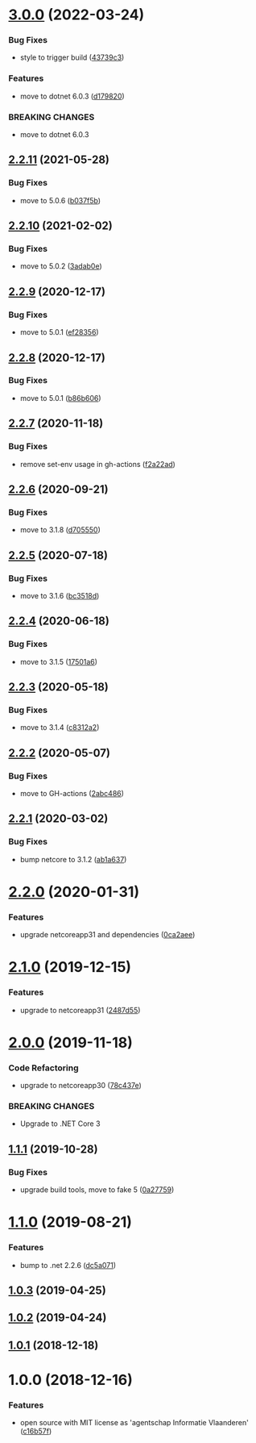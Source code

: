 # [3.0.0](https://github.com/informatievlaanderen/logcontext-correlationid-middleware/compare/v2.2.11...v3.0.0) (2022-03-24)


### Bug Fixes

* style to trigger build ([43739c3](https://github.com/informatievlaanderen/logcontext-correlationid-middleware/commit/43739c335c7663faf4c801561bbdb4211ae64501))


### Features

* move to dotnet 6.0.3 ([d179820](https://github.com/informatievlaanderen/logcontext-correlationid-middleware/commit/d1798202289cdba8deb695c4a73ea96117064222))


### BREAKING CHANGES

* move to dotnet 6.0.3

## [2.2.11](https://github.com/informatievlaanderen/logcontext-correlationid-middleware/compare/v2.2.10...v2.2.11) (2021-05-28)


### Bug Fixes

* move to 5.0.6 ([b037f5b](https://github.com/informatievlaanderen/logcontext-correlationid-middleware/commit/b037f5b010bfd8a639c266a34769d05cbe4b3ce9))

## [2.2.10](https://github.com/informatievlaanderen/logcontext-correlationid-middleware/compare/v2.2.9...v2.2.10) (2021-02-02)


### Bug Fixes

* move to 5.0.2 ([3adab0e](https://github.com/informatievlaanderen/logcontext-correlationid-middleware/commit/3adab0e5b73a07b42c0b7ddc1f338b16b2b993bf))

## [2.2.9](https://github.com/informatievlaanderen/logcontext-correlationid-middleware/compare/v2.2.8...v2.2.9) (2020-12-17)


### Bug Fixes

* move to 5.0.1 ([ef28356](https://github.com/informatievlaanderen/logcontext-correlationid-middleware/commit/ef28356152c50295d2ddd1fd5df2a152e7afaffd))

## [2.2.8](https://github.com/informatievlaanderen/logcontext-correlationid-middleware/compare/v2.2.7...v2.2.8) (2020-12-17)


### Bug Fixes

* move to 5.0.1 ([b86b606](https://github.com/informatievlaanderen/logcontext-correlationid-middleware/commit/b86b606bc5526d4c61e0ced8bca89945fa9d35d7))

## [2.2.7](https://github.com/informatievlaanderen/logcontext-correlationid-middleware/compare/v2.2.6...v2.2.7) (2020-11-18)


### Bug Fixes

* remove set-env usage in gh-actions ([f2a22ad](https://github.com/informatievlaanderen/logcontext-correlationid-middleware/commit/f2a22adfcb062f2ab558feca28caa4585120555d))

## [2.2.6](https://github.com/informatievlaanderen/logcontext-correlationid-middleware/compare/v2.2.5...v2.2.6) (2020-09-21)


### Bug Fixes

* move to 3.1.8 ([d705550](https://github.com/informatievlaanderen/logcontext-correlationid-middleware/commit/d705550b55254edda572e6c55f80f3f500bb2632))

## [2.2.5](https://github.com/informatievlaanderen/logcontext-correlationid-middleware/compare/v2.2.4...v2.2.5) (2020-07-18)


### Bug Fixes

* move to 3.1.6 ([bc3518d](https://github.com/informatievlaanderen/logcontext-correlationid-middleware/commit/bc3518db1e093ef41d90b03043ee2108bb2ada5c))

## [2.2.4](https://github.com/informatievlaanderen/logcontext-correlationid-middleware/compare/v2.2.3...v2.2.4) (2020-06-18)


### Bug Fixes

* move to 3.1.5 ([17501a6](https://github.com/informatievlaanderen/logcontext-correlationid-middleware/commit/17501a6471d38d28687e9caeddda0917a44a0661))

## [2.2.3](https://github.com/informatievlaanderen/logcontext-correlationid-middleware/compare/v2.2.2...v2.2.3) (2020-05-18)


### Bug Fixes

* move to 3.1.4 ([c8312a2](https://github.com/informatievlaanderen/logcontext-correlationid-middleware/commit/c8312a2dc52ddd19f5cb174b0862d958e52ca236))

## [2.2.2](https://github.com/informatievlaanderen/logcontext-correlationid-middleware/compare/v2.2.1...v2.2.2) (2020-05-07)


### Bug Fixes

* move to GH-actions ([2abc486](https://github.com/informatievlaanderen/logcontext-correlationid-middleware/commit/2abc48634eeee7bce653fd650df5c0b32cc650c9))

## [2.2.1](https://github.com/informatievlaanderen/logcontext-correlationid-middleware/compare/v2.2.0...v2.2.1) (2020-03-02)


### Bug Fixes

* bump netcore to 3.1.2 ([ab1a637](https://github.com/informatievlaanderen/logcontext-correlationid-middleware/commit/ab1a637391fc1887d0861a34415dc0e206728d53))

# [2.2.0](https://github.com/informatievlaanderen/logcontext-correlationid-middleware/compare/v2.1.0...v2.2.0) (2020-01-31)


### Features

* upgrade netcoreapp31 and dependencies ([0ca2aee](https://github.com/informatievlaanderen/logcontext-correlationid-middleware/commit/0ca2aee5e9e43d048d039d68f4094784b86a218a))

# [2.1.0](https://github.com/informatievlaanderen/logcontext-correlationid-middleware/compare/v2.0.0...v2.1.0) (2019-12-15)


### Features

* upgrade to netcoreapp31 ([2487d55](https://github.com/informatievlaanderen/logcontext-correlationid-middleware/commit/2487d5555d9b693275cf24d55d76e72c766bc155))

# [2.0.0](https://github.com/informatievlaanderen/logcontext-correlationid-middleware/compare/v1.1.1...v2.0.0) (2019-11-18)


### Code Refactoring

* upgrade to netcoreapp30 ([78c437e](https://github.com/informatievlaanderen/logcontext-correlationid-middleware/commit/78c437e))


### BREAKING CHANGES

* Upgrade to .NET Core 3

## [1.1.1](https://github.com/informatievlaanderen/logcontext-correlationid-middleware/compare/v1.1.0...v1.1.1) (2019-10-28)


### Bug Fixes

* upgrade build tools, move to fake 5 ([0a27759](https://github.com/informatievlaanderen/logcontext-correlationid-middleware/commit/0a27759))

# [1.1.0](https://github.com/informatievlaanderen/logcontext-correlationid-middleware/compare/v1.0.3...v1.1.0) (2019-08-21)


### Features

* bump to .net 2.2.6 ([dc5a071](https://github.com/informatievlaanderen/logcontext-correlationid-middleware/commit/dc5a071))

## [1.0.3](https://github.com/informatievlaanderen/logcontext-correlationid-middleware/compare/v1.0.2...v1.0.3) (2019-04-25)

## [1.0.2](https://github.com/informatievlaanderen/logcontext-correlationid-middleware/compare/v1.0.1...v1.0.2) (2019-04-24)

## [1.0.1](https://github.com/informatievlaanderen/logcontext-correlationid-middleware/compare/v1.0.0...v1.0.1) (2018-12-18)

# 1.0.0 (2018-12-16)


### Features

* open source with MIT license as 'agentschap Informatie Vlaanderen' ([c16b57f](https://github.com/informatievlaanderen/logcontext-correlationid-middleware/commit/c16b57f))
